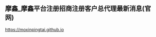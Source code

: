 ## 摩鑫_摩鑫平台注册招商注册客户总代理最新消息(官网)

<https://moxinpingtai.github.io>

<!--
**moxinpingtai/moxinpingtai** is a ✨ _special_ ✨ repository because its `README.md` (this file) appears on your GitHub profile.

Here are some ideas to get you started:

- 🔭 I’m currently working on ...
- 🌱 I’m currently learning ...
- 👯 I’m looking to collaborate on ...
- 🤔 I’m looking for help with ...
- 💬 Ask me about ...
- 📫 How to reach me: ...
- 😄 Pronouns: ...
- ⚡ Fun fact: ...
-->
